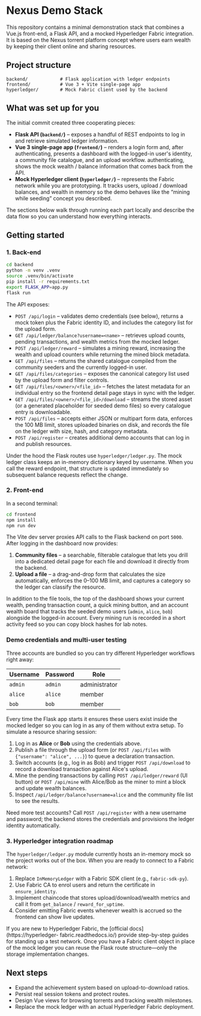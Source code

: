 # Nexus Demo Stack

This repository contains a minimal demonstration stack that combines a Vue.js
front-end, a Flask API, and a mocked Hyperledger Fabric integration. It is
based on the Nexus torrent platform concept where users earn wealth by keeping
their client online and sharing resources.

## Project structure

```
backend/            # Flask application with ledger endpoints
frontend/           # Vue 3 + Vite single-page app
hyperledger/        # Mock Fabric client used by the backend
```

## What was set up for you

The initial commit created three cooperating pieces:

- **Flask API (`backend/`)** – exposes a handful of REST endpoints to log in
  and retrieve simulated ledger information.
- **Vue 3 single-page app (`frontend/`)** – renders a login form and, after
  authenticating, presents a dashboard with the logged-in user's identity, a
  community file catalogue, and an upload workflow.
  authenticating, shows the mock wealth / balance information that comes back
  from the API.
- **Mock Hyperledger client (`hyperledger/`)** – represents the Fabric network
  while you are prototyping. It tracks users, upload / download balances, and
  wealth in memory so the demo behaves like the “mining while seeding” concept
  you described.

The sections below walk through running each part locally and describe the data
flow so you can understand how everything interacts.

## Getting started

### 1. Back-end

```bash
cd backend
python -m venv .venv
source .venv/bin/activate
pip install -r requirements.txt
export FLASK_APP=app.py
flask run
```

The API exposes:

- `POST /api/login` – validates demo credentials (see below), returns a mock
  token plus the Fabric identity ID, and includes the category list for the
  upload form.
- `GET /api/ledger/balance?username=<name>` – retrieves upload counts, pending
  transactions, and wealth metrics from the mocked ledger.
- `POST /api/ledger/reward` – simulates a mining reward, increasing the wealth
  and upload counters while returning the mined block metadata.
- `GET /api/files` – returns the shared catalogue compiled from the community
  seeders and the currently logged-in user.
- `GET /api/files/categories` – exposes the canonical category list used by the
  upload form and filter controls.
- `GET /api/files/<owner>/<file_id>` – fetches the latest metadata for an
  individual entry so the frontend detail page stays in sync with the ledger.
- `GET /api/files/<owner>/<file_id>/download` – streams the stored asset (or a
  generated placeholder for seeded demo files) so every catalogue entry is
  downloadable.
- `POST /api/files` – accepts either JSON or multipart form data, enforces the
  100&nbsp;MB limit, stores uploaded binaries on disk, and records the file on the
  ledger with size, hash, and category metadata.
- `POST /api/register` – creates additional demo accounts that can log in and
  publish resources.

Under the hood the Flask routes use `hyperledger/ledger.py`. The mock ledger
class keeps an in-memory dictionary keyed by username. When you call the reward
endpoint, that structure is updated immediately so subsequent balance requests
reflect the change.

### 2. Front-end

In a second terminal:

```bash
cd frontend
npm install
npm run dev
```

The Vite dev server proxies API calls to the Flask backend on port `5000`. After
logging in the dashboard now provides:

1. **Community files** – a searchable, filterable catalogue that lets you drill
   into a dedicated detail page for each file and download it directly from the
   backend.
2. **Upload a file** – a drag-and-drop form that calculates the size
   automatically, enforces the 0–100&nbsp;MB limit, and captures a category so the
   ledger can classify the resource.

In addition to the file tools, the top of the dashboard shows your current
wealth, pending transaction count, a quick mining button, and an account wealth
board that tracks the seeded demo users (`admin`, `alice`, `bob`) alongside the
logged-in account. Every mining run is recorded in a short activity feed so you
can copy block hashes for lab notes.

### Demo credentials and multi-user testing

Three accounts are bundled so you can try different Hyperledger workflows right
away:

| Username | Password | Role          |
|----------|----------|---------------|
| `admin`  | `admin`  | administrator |
| `alice`  | `alice`  | member        |
| `bob`    | `bob`    | member        |

Every time the Flask app starts it ensures these users exist inside the mocked
ledger so you can log in as any of them without extra setup. To simulate a
resource sharing session:

1. Log in as **Alice** or **Bob** using the credentials above.
2. Publish a file through the upload form (or `POST /api/files` with
   `{"username": "alice", ...}`) to queue a declaration transaction.
3. Switch accounts (e.g., log in as Bob) and trigger `POST /api/download` to
   record a download transaction against Alice's upload.
4. Mine the pending transactions by calling `POST /api/ledger/reward` (UI
   button) or `POST /api/mine` with Alice/Bob as the miner to mint a block and
   update wealth balances.
5. Inspect `/api/ledger/balance?username=alice` and the community file list to
   see the results.

Need more test accounts? Call `POST /api/register` with a new username and
password; the backend stores the credentials and provisions the ledger identity
automatically.

### 3. Hyperledger integration roadmap

The `hyperledger/ledger.py` module currently hosts an in-memory mock so the
project works out of the box. When you are ready to connect to a Fabric
network:

1. Replace `InMemoryLedger` with a Fabric SDK client (e.g.,
   `fabric-sdk-py`).
2. Use Fabric CA to enrol users and return the certificate in
   `ensure_identity`.
3. Implement chaincode that stores upload/download/wealth metrics and call it
   from `get_balance` / `reward_for_uptime`.
4. Consider emitting Fabric events whenever wealth is accrued so the frontend
   can show live updates.

If you are new to Hyperledger Fabric, the [official docs](https://hyperledger-
fabric.readthedocs.io/) provide step-by-step guides for standing up a test
network. Once you have a Fabric client object in place of the mock ledger you
can reuse the Flask route structure—only the storage implementation changes.

## Next steps

- Expand the achievement system based on upload-to-download ratios.
- Persist real session tokens and protect routes.
- Design Vue views for browsing torrents and tracking wealth milestones.
- Replace the mock ledger with an actual Hyperledger Fabric deployment.
